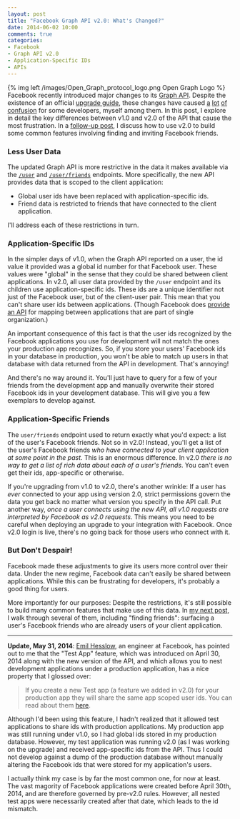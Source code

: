 ```yaml
---
layout: post
title: "Facebook Graph API v2.0: What's Changed?"
date: 2014-06-02 10:00
comments: true
categories:
- Facebook
- Graph API v2.0
- Application-Specific IDs
- APIs
---
```


{% img left /images/Open_Graph_protocol_logo.png Open Graph Logo %}
Facebook recently introduced major changes to its <a href="https://developers.facebook.com/docs/graph-api/reference/v2.0" target="_blank">Graph API</a>.
Despite the existence of an official <a href="https://developers.facebook.com/docs/games/migrate" target="_blank">upgrade guide</a>, these changes have caused
<a href="http://stackoverflow.com/questions/23400204/get-facebook-friends-with-graph-api-v-2-0/" target="_blank">a</a>
<a href="http://stackoverflow.com/questions/23435961/fetching-list-of-friends-using-facebook-2-0" target="_blank">lot</a>
<a href="http://stackoverflow.com/questions/23836869/facebook-request-dialog-returning-invalid-user-ids" target="_blank">of</a>
<a href="http://stackoverflow.com/questions/23417356/facebook-graph-api-v2-0-me-friends-returns-empty-or-only-friends-who-also-use-m" target="_blank">confusion</a>
for some developers, myself among them.
In this post, I explore in detail the key differences between v1.0 and v2.0 of the API that cause the most frustration.
In a [follow-up post](/blog/find-friends-with-facebook-graph-api-2-dot-0/), I discuss how to use v2.0 to build some common features involving finding and inviting Facebook friends.


<!-- more -->

### Less User Data

The updated Graph API is more restrictive in the data it makes available via the <a href="https://developers.facebook.com/docs/graph-api/reference/v2.0/user/" target="_blank">`/user`</a> and <a href="https://developers.facebook.com/docs/graph-api/reference/v2.0/user/friends/" target="_blank">`/user/friends`</a> endpoints.
More specifically, the new API provides data that is scoped to the client application:

* Global user ids have been replaced with application-specific ids.
* Friend data is restricted to friends that have connected to the client application.

I'll address each of these restrictions in turn.

### Application-Specific IDs

In the simpler days of v1.0, when the Graph API reported on a user, the id value it provided was a global id number for that Facebook user.
These values were "global" in the sense that they could be shared between client applications.
In v2.0, all user data provided by the `/user` endpoint and its children use application-specific ids.
These ids are a unique identifier not just of the Facebook user, but of the client-user pair.
This mean that you can't share user ids between applications.
(Though Facebook does <a href="https://developers.facebook.com/docs/apps/for-business" target="_blank">provide an API</a> for mapping between applications that are part of single organization.)

An important consequence of this fact is that the user ids recognized by the Facebook applications you use for development will not match the ones your production app recognizes.
So, if you store your users' Facebook ids in your database in production, you won't be able to match up users in that database with data returned from the API in development.
That's annoying!

And there's no way around it.
You'll just have to query for a few of your friends from the development app and manually overwrite their stored Facebook ids in your development database.
This will give you a few exemplars to develop against.

### Application-Specific Friends

The `user/friends` endpoint used to return exactly what you'd expect: a list of the user's Facebook friends.
Not so in v2.0!
Instead, you'll get a list of the user's Facebook friends *who have connected to your client application at some point in the past*.
This is an enormous difference.
In v2.0 *there is no way to get a list of rich data about each of a user's friends*.
You can't even get their ids, app-specific or otherwise.

If you're upgrading from v1.0 to v2.0, there's another wrinkle:
If a user has *ever* connected to your app using version 2.0, strict permissions govern the data you get back no matter what version you specify in the API call.
Put another way, *once a user connects using the new API, all v1.0 requests are interpreted by Facebook as v2.0 requests*.
This means you need to be careful when deploying an upgrade to your integration with Facebook.
Once v2.0 login is live, there's no going back for those users who connect with it.

### But Don't Despair!

Facebook made these adjustments to give its users more control over their data.
Under the new regime, Facebook data can't easily be shared between applications.
While this can be frustrating for developers, it's probably a good thing for users. 

More importantly for our purposes: Despite the restrictions, it's still possible to build many common features that make use of this data.
In [my next post](/blog/find-friends-with-facebook-graph-api-2-dot-0/), I walk through several of them, including "finding friends": surfacing a user's Facebook friends who are already users of your client application.

---

**Update, May 31, 2014**: <a href="https://twitter.com/EmilHesslow" target="_blank">Emil Hesslow</a>, an engineer at Facebook, has pointed out to me that the "Test App" feature, which was introduced on April 30, 2014 along with the new version of the API, and which allows you to nest development applications under a production application, has a nice property that I glossed over:

> If you create a new Test app (a feature we added in v2.0) for your production app they will share the same app scoped user ids. You can read about them <a href="https://developers.facebook.com/docs/apps/test-apps" target="_blank">here</a>.

Although I'd been using this feature, I hadn't realized that it allowed test applications to share ids with production applications.
My production app was still running under v1.0, so I had global ids stored in my production database.
However, my test application was running v2.0 (as I was working on the upgrade) and received app-specific ids from the API.
Thus I could not develop against a dump of the production database without manually altering the Facebook ids that were stored for my application's users.

I actually think my case is by far the most common one, for now at least.
The vast magority of Facebook applications were created before April 30th, 2014, and are therefore governed by pre-v2.0 rules.
However, all nested test apps were necessarily created after that date, which leads to the id mismatch.
